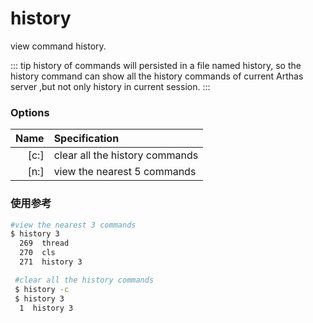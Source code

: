 # history

view command history.

::: tip
history of commands will persisted in a file named history, so the history command can show all the history commands of current Arthas server ,but not only history in current session.
:::

### Options

| Name | Specification                  |
| ---: | :----------------------------- |
| [c:] | clear all the history commands |
| [n:] | view the nearest 5 commands    |

### 使用参考

```bash
#view the nearest 3 commands
$ history 3
  269  thread
  270  cls
  271  history 3
```

```bash
 #clear all the history commands
 $ history -c
 $ history 3
  1  history 3
```
